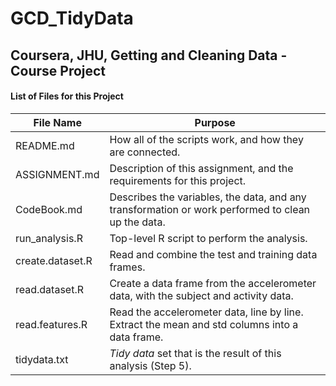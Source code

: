 
# GCD_TidyData
## Coursera, JHU, Getting and Cleaning Data - Course Project
  
#### List of Files for this Project  

File Name | Purpose
--------- | -------
README.md | How all of the scripts work, and how they are connected.
ASSIGNMENT.md | Description of this assignment, and the requirements for this project.
CodeBook.md | Describes the variables, the data, and any transformation or work performed to clean up the data.
run_analysis.R | Top-level R script to perform the analysis.
create.dataset.R | Read and combine the test and training data frames.
read.dataset.R | Create a data frame from the accelerometer data, with the subject and activity data.
read.features.R | Read the accelerometer data, line by line.  Extract the mean and std columns into a data frame.
tidydata.txt | *Tidy data* set that is the result of this analysis (Step 5).
